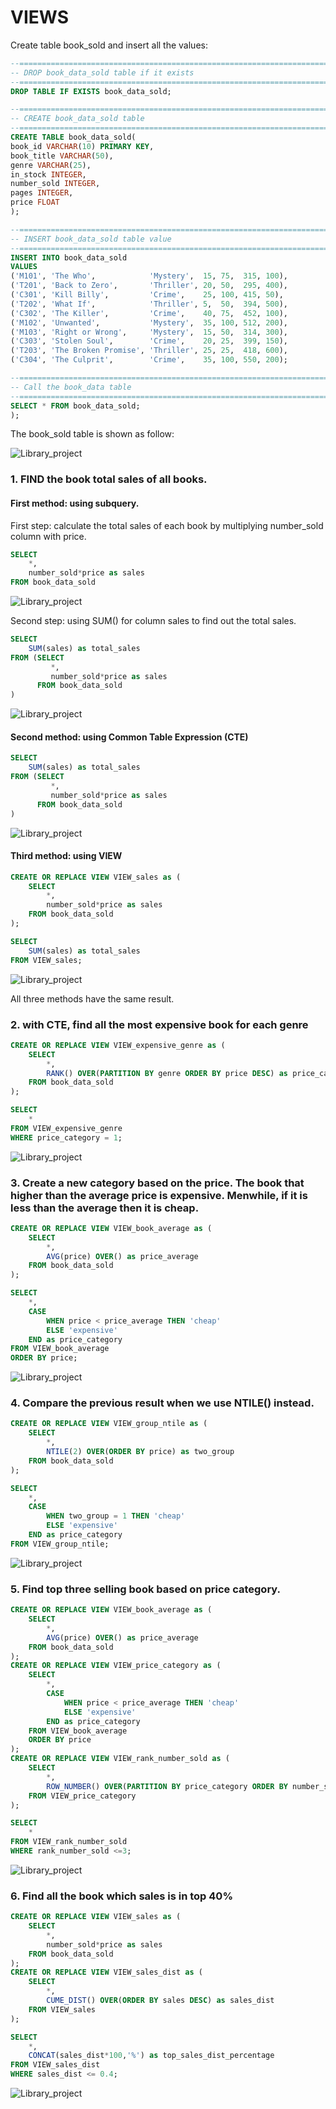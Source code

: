 # VIEWS

Create table book_sold and insert all the values:
```sql
--=================================================================================
-- DROP book_data_sold table if it exists
--=================================================================================
DROP TABLE IF EXISTS book_data_sold;

--=================================================================================
-- CREATE book_data_sold table 
--=================================================================================
CREATE TABLE book_data_sold(
book_id VARCHAR(10) PRIMARY KEY,
book_title VARCHAR(50),
genre VARCHAR(25),
in_stock INTEGER,
number_sold INTEGER,
pages INTEGER,
price FLOAT
);

--=================================================================================
-- INSERT book_data_sold table value
--=================================================================================
INSERT INTO book_data_sold
VALUES 
('M101', 'The Who',            'Mystery',  15, 75,  315, 100),
('T201', 'Back to Zero',       'Thriller', 20, 50,  295, 400),
('C301', 'Kill Billy',         'Crime',    25, 100, 415, 50),
('T202', 'What If',            'Thriller', 5,  50,  394, 500),
('C302', 'The Killer',         'Crime',    40, 75,  452, 100),
('M102', 'Unwanted',           'Mystery',  35, 100, 512, 200),
('M103', 'Right or Wrong',     'Mystery',  15, 50,  314, 300),
('C303', 'Stolen Soul',        'Crime',    20, 25,  399, 150),
('T203', 'The Broken Promise', 'Thriller', 25, 25,  418, 600),
('C304', 'The Culprit',        'Crime',    35, 100, 550, 200);

--=================================================================================
-- Call the book_data table
--=================================================================================
SELECT * FROM book_data_sold;
);
```
The book_sold table is shown as follow:

![Library_project](https://github.com/imdwipayana/DB-Browser-for-SQLite/blob/main/SQL%20Introduction/VIEWS/image/book_data_sold.png)

### 1. FIND the book total sales of all books.
#### First method: using subquery. 
First step: calculate the total sales of each book by multiplying number_sold column with price.
```sql
SELECT
	*,
	number_sold*price as sales
FROM book_data_sold
```
![Library_project](https://github.com/imdwipayana/DB-Browser-for-SQLite/blob/main/SQL%20Introduction/VIEWS/image/number_1_method_1_step_1.png)

Second step: using SUM() for column sales to find out the total sales.
```sql
SELECT
	SUM(sales) as total_sales
FROM (SELECT
	     *,
	     number_sold*price as sales
      FROM book_data_sold
)
```
![Library_project](https://github.com/imdwipayana/DB-Browser-for-SQLite/blob/main/SQL%20Introduction/VIEWS/image/number_1_method_1_step_2.png)

#### Second method: using Common Table Expression (CTE)
```sql
SELECT
	SUM(sales) as total_sales
FROM (SELECT
	     *,
	     number_sold*price as sales
      FROM book_data_sold
)
```
![Library_project](https://github.com/imdwipayana/DB-Browser-for-SQLite/blob/main/SQL%20Introduction/VIEWS/image/number_1_method_2.png)

#### Third method: using VIEW
```sql
CREATE OR REPLACE VIEW VIEW_sales as (
	SELECT
		*,
		number_sold*price as sales
	FROM book_data_sold
);

SELECT
	SUM(sales) as total_sales
FROM VIEW_sales;
```
![Library_project](https://github.com/imdwipayana/DB-Browser-for-SQLite/blob/main/SQL%20Introduction/VIEWS/image/number_1_method_3.png)

All three methods have the same result.

### 2. with CTE, find all the most expensive book for each genre
```sql
CREATE OR REPLACE VIEW VIEW_expensive_genre as (
	SELECT
		*,
		RANK() OVER(PARTITION BY genre ORDER BY price DESC) as price_category
	FROM book_data_sold
);

SELECT
	*
FROM VIEW_expensive_genre
WHERE price_category = 1;
```
![Library_project](https://github.com/imdwipayana/DB-Browser-for-SQLite/blob/main/SQL%20Introduction/VIEWS/image/number_2.png)

### 3. Create a new category based on the price. The book that higher than the average price is expensive. Menwhile, if it is less than the average then it is cheap.

```sql
CREATE OR REPLACE VIEW VIEW_book_average as (
	SELECT 
		*,
		AVG(price) OVER() as price_average
	FROM book_data_sold
);

SELECT
	*,
	CASE
		WHEN price < price_average THEN 'cheap'
		ELSE 'expensive'
	END as price_category
FROM VIEW_book_average
ORDER BY price;
```
![Library_project](https://github.com/imdwipayana/DB-Browser-for-SQLite/blob/main/SQL%20Introduction/VIEWS/image/number_3.png)

### 4. Compare the previous result when we use NTILE() instead.
```sql
CREATE OR REPLACE VIEW VIEW_group_ntile as (
	SELECT
		*,
		NTILE(2) OVER(ORDER BY price) as two_group
	FROM book_data_sold
);

SELECT 
	*,
	CASE
		WHEN two_group = 1 THEN 'cheap'
		ELSE 'expensive'
	END as price_category
FROM VIEW_group_ntile;
```
![Library_project](https://github.com/imdwipayana/DB-Browser-for-SQLite/blob/main/SQL%20Introduction/VIEWS/image/number_4.png)

### 5. Find top three selling book based on price category.
```sql
CREATE OR REPLACE VIEW VIEW_book_average as (
	SELECT 
		*,
		AVG(price) OVER() as price_average
	FROM book_data_sold
);
CREATE OR REPLACE VIEW VIEW_price_category as (
	SELECT
		*,
		CASE
			WHEN price < price_average THEN 'cheap'
			ELSE 'expensive'
		END as price_category
	FROM VIEW_book_average
	ORDER BY price
);
CREATE OR REPLACE VIEW VIEW_rank_number_sold as (
	SELECT 
		*,
		ROW_NUMBER() OVER(PARTITION BY price_category ORDER BY number_sold DESC) as rank_number_sold
	FROM VIEW_price_category
);

SELECT
	*
FROM VIEW_rank_number_sold
WHERE rank_number_sold <=3;
```
![Library_project](https://github.com/imdwipayana/DB-Browser-for-SQLite/blob/main/SQL%20Introduction/VIEWS/image/number_5.png)

### 6. Find all the book which sales is in top 40%
```sql
CREATE OR REPLACE VIEW VIEW_sales as (
	SELECT
		*,
		number_sold*price as sales
	FROM book_data_sold
);
CREATE OR REPLACE VIEW VIEW_sales_dist as (
	SELECT 
		*,
		CUME_DIST() OVER(ORDER BY sales DESC) as sales_dist
	FROM VIEW_sales
);

SELECT
	*,
	CONCAT(sales_dist*100,'%') as top_sales_dist_percentage
FROM VIEW_sales_dist
WHERE sales_dist <= 0.4;
```
![Library_project](https://github.com/imdwipayana/DB-Browser-for-SQLite/blob/main/SQL%20Introduction/VIEWS/image/number_6.png)


